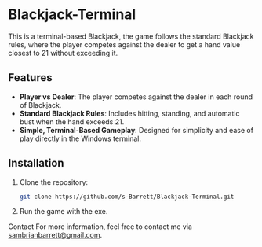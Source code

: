 # Blackjack-Terminal
This is a terminal-based Blackjack, the game follows the standard Blackjack rules, where the player competes against the dealer to get a hand value closest to 21 without exceeding it.

## Features

- **Player vs Dealer**: The player competes against the dealer in each round of Blackjack.
- **Standard Blackjack Rules**: Includes hitting, standing, and automatic bust when the hand exceeds 21.
- **Simple, Terminal-Based Gameplay**: Designed for simplicity and ease of play directly in the Windows terminal.

## Installation

1. Clone the repository:
   ```bash
   git clone https://github.com/s-Barrett/Blackjack-Terminal.git
2. Run the game with the exe.

Contact For more information, feel free to contact me via sambrianbarrett@gmail.com.

